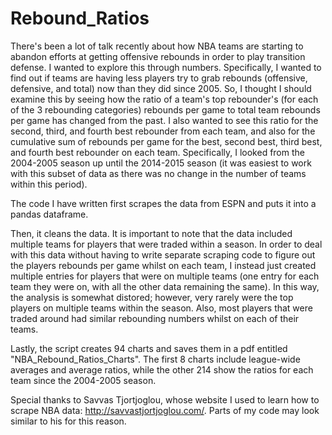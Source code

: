# Rebound_Ratios
There's been a lot of talk recently about how NBA teams are starting to abandon efforts at getting offensive rebounds in order to play transition defense. I wanted to explore this through numbers. Specifically, I wanted to find out if teams are having less players try to grab rebounds (offensive, defensive, and total) now than they did since 2005. So, I thought I should examine this by seeing how the ratio of a team's top rebounder's (for each of the 3 rebounding categories) rebounds per game to total team rebounds per game has changed from the past. I also wanted to see this ratio for the second, third, and fourth best rebounder from each team, and also for the cumulative sum of rebounds per game for the best, second best, third best, and fourth best rebounder on each team. Specifically, I looked from the 2004-2005 season up until the 2014-2015 season (it was easiest to work with this subset of data as there was no change in the number of teams within this period). 

The code I have written first scrapes the data from ESPN and puts it into a pandas dataframe. 

Then, it cleans the data. It is important to note that the data included multiple teams for players that were traded within a season. In order to deal with this data without having to write separate scraping code to figure out the players rebounds per game whilst on each team, I instead just created multiple entries for players that were on multiple teams (one entry for each team they were on, with all the other data remaining the same). In this way, the analysis is somewhat distored; however, very rarely were the top players on multiple teams within the season. Also, most players that were traded around had similar rebounding numbers whilst on each of their teams.

Lastly, the script creates 94 charts and saves them in a pdf entitled "NBA_Rebound_Ratios_Charts". The first 8 charts include league-wide averages and average ratios, while the other 214 show the ratios for each team since the 2004-2005 season.

Special thanks to Savvas Tjortjoglou, whose website I used to learn how to scrape NBA data: http://savvastjortjoglou.com/. Parts of my code may look similar to his for this reason.



